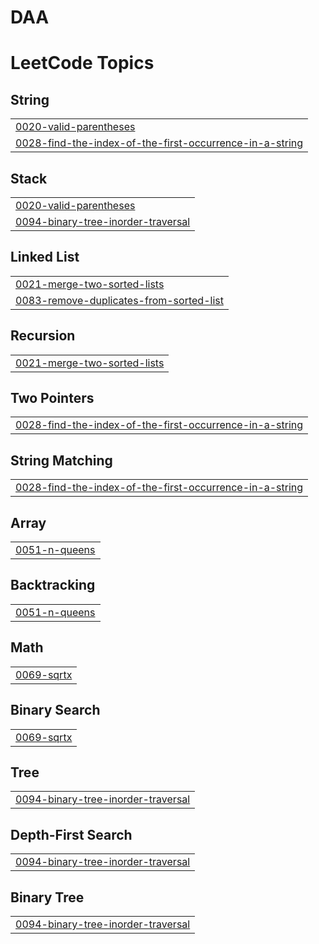 # DAA
<!---LeetCode Topics Start-->
# LeetCode Topics
## String
|  |
| ------- |
| [0020-valid-parentheses](https://github.com/kunjarajkumar/DAA/tree/master/0020-valid-parentheses) |
| [0028-find-the-index-of-the-first-occurrence-in-a-string](https://github.com/kunjarajkumar/DAA/tree/master/0028-find-the-index-of-the-first-occurrence-in-a-string) |
## Stack
|  |
| ------- |
| [0020-valid-parentheses](https://github.com/kunjarajkumar/DAA/tree/master/0020-valid-parentheses) |
| [0094-binary-tree-inorder-traversal](https://github.com/kunjarajkumar/DAA/tree/master/0094-binary-tree-inorder-traversal) |
## Linked List
|  |
| ------- |
| [0021-merge-two-sorted-lists](https://github.com/kunjarajkumar/DAA/tree/master/0021-merge-two-sorted-lists) |
| [0083-remove-duplicates-from-sorted-list](https://github.com/kunjarajkumar/DAA/tree/master/0083-remove-duplicates-from-sorted-list) |
## Recursion
|  |
| ------- |
| [0021-merge-two-sorted-lists](https://github.com/kunjarajkumar/DAA/tree/master/0021-merge-two-sorted-lists) |
## Two Pointers
|  |
| ------- |
| [0028-find-the-index-of-the-first-occurrence-in-a-string](https://github.com/kunjarajkumar/DAA/tree/master/0028-find-the-index-of-the-first-occurrence-in-a-string) |
## String Matching
|  |
| ------- |
| [0028-find-the-index-of-the-first-occurrence-in-a-string](https://github.com/kunjarajkumar/DAA/tree/master/0028-find-the-index-of-the-first-occurrence-in-a-string) |
## Array
|  |
| ------- |
| [0051-n-queens](https://github.com/kunjarajkumar/DAA/tree/master/0051-n-queens) |
## Backtracking
|  |
| ------- |
| [0051-n-queens](https://github.com/kunjarajkumar/DAA/tree/master/0051-n-queens) |
## Math
|  |
| ------- |
| [0069-sqrtx](https://github.com/kunjarajkumar/DAA/tree/master/0069-sqrtx) |
## Binary Search
|  |
| ------- |
| [0069-sqrtx](https://github.com/kunjarajkumar/DAA/tree/master/0069-sqrtx) |
## Tree
|  |
| ------- |
| [0094-binary-tree-inorder-traversal](https://github.com/kunjarajkumar/DAA/tree/master/0094-binary-tree-inorder-traversal) |
## Depth-First Search
|  |
| ------- |
| [0094-binary-tree-inorder-traversal](https://github.com/kunjarajkumar/DAA/tree/master/0094-binary-tree-inorder-traversal) |
## Binary Tree
|  |
| ------- |
| [0094-binary-tree-inorder-traversal](https://github.com/kunjarajkumar/DAA/tree/master/0094-binary-tree-inorder-traversal) |
<!---LeetCode Topics End-->